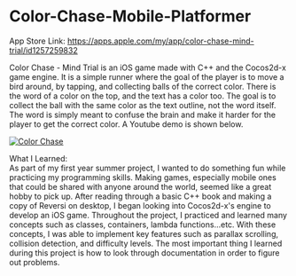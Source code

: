 # Color-Chase-Mobile-Platformer

App Store Link: https://apps.apple.com/my/app/color-chase-mind-trial/id1257259832

Color Chase - Mind Trial is an iOS game made with C++ and the Cocos2d-x game engine. It is a simple runner where the goal of the player is to move a bird around, by tapping, and collecting balls of the correct color. There is the word of a color on the top, and the text has a color too. The goal is to collect the ball with the same color as the text outline, not the word itself. The word is simply meant to confuse the brain and make it harder for the player to get the correct color. A Youtube demo is shown below.

[![Color Chase](https://img.youtube.com/vi/w7NVNFEJumE/0.jpg)](https://www.youtube.com/watch?v=w7NVNFEJumE)

What I Learned:  
As part of my first year summer project, I wanted to do something fun while practicing my programming skills. Making games, especially mobile ones that could be shared with anyone around the world, seemed like a great hobby to pick up. After reading through a basic C++ book and making a copy of Reversi on desktop, I began looking into Cocos2d-x's engine to develop an iOS game. Throughout the project, I practiced and learned many concepts such as classes, containers, lambda functions...etc. With these concepts, I was able to implement key features such as parallax scrolling, collision detection, and difficulty levels. The most important thing I learned during this project is how to look through documentation in order to figure out problems.


